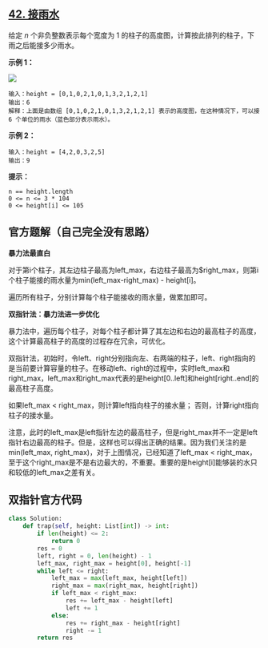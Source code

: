 ## [42. 接雨水](https://leetcode-cn.com/problems/trapping-rain-water/)

给定 *n* 个非负整数表示每个宽度为 1 的柱子的高度图，计算按此排列的柱子，下雨之后能接多少雨水。

 

**示例 1：**

![](https://assets.leetcode-cn.com/aliyun-lc-upload/uploads/2018/10/22/rainwatertrap.png)

```
输入：height = [0,1,0,2,1,0,1,3,2,1,2,1]
输出：6
解释：上面是由数组 [0,1,0,2,1,0,1,3,2,1,2,1] 表示的高度图，在这种情况下，可以接 6 个单位的雨水（蓝色部分表示雨水）。 

```

**示例 2：**

```
输入：height = [4,2,0,3,2,5]
输出：9
```

**提示：**

```
n == height.length
0 <= n <= 3 * 104
0 <= height[i] <= 105
```



## 官方题解（自己完全没有思路）

**暴力法最直白**

对于第i个柱子，其左边柱子最高为left_max​，右边柱子最高为$right_max，则第i个柱子能接的雨水量为min(left_max-right_max) - height[i]。

遍历所有柱子，分别计算每个柱子能接收的雨水量，做累加即可。

**双指针法：暴力法进一步优化**

暴力法中，遍历每个柱子，对每个柱子都计算了其左边和右边的最高柱子的高度，这个计算最高柱子的高度的过程存在冗余，可优化。

双指针法，初始时，令left、right分别指向左、右两端的柱子，left、right指向的是当前要计算容量的柱子。在移动left、right的过程中，实时left_max和right_max，left_max和right_max代表的是height[0..left]和height[right..end]的最高柱子高度。

如果left_max < right_max，则计算left指向柱子的接水量；
否则，计算right指向柱子的接水量。

注意，此时的left_max是left指针左边的最高柱子，但是right_max并不一定是left指针右边最高的柱子。但是，这样也可以得出正确的结果。因为我们关注的是min(left_max, right_max)，对于上图情况，已经知道了left_max < right_max，至于这个right_max是不是右边最大的，不重要。重要的是height[i]能够装的水只和较低的left_max之差有关。

## 双指针官方代码

```python
class Solution:
    def trap(self, height: List[int]) -> int:
        if len(height) <= 2:
            return 0
        res = 0
        left, right = 0, len(height) - 1
        left_max, right_max = height[0], height[-1]
        while left <= right:
            left_max = max(left_max, height[left])
            right_max = max(right_max, height[right])
            if left_max < right_max:
                res += left_max - height[left]
                left += 1
            else:
                res += right_max - height[right]
                right -= 1
        return res

```

